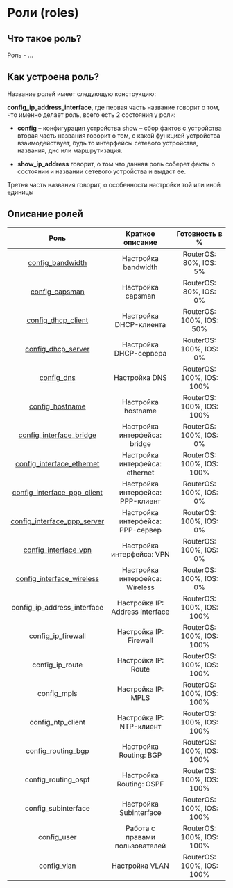 # Роли (roles)

## Что такое роль?

Роль - ...

## Как устроена роль?

Название ролей имеет следующую конструкцию:

**config_ip_address_interface**, где первая часть название говорит о том, что именно делает роль, всего есть 2 состояния у
роли:

* **config** – конфигурация устройства show – сбор фактов с устройства вторая часть названия говорит о том, с какой функцией
устройства взаимодействует, будь то интерфейсы сетевого устройства, названия, днс или маршрутизация. 

* **show_ip_address** говорит, о том что данная роль соберет факты о состоянии и названии сетевого устройства и выдаст ее.

Третья часть названия говорит, о особенности настройки той или иной единицы

## Описание ролей

|             Роль            |         Краткое описание         | Готовность в % |
|:---------------------------:|:--------------------------------:|:----------------:|
|[config_bandwidth](bandwidth)|Настройка bandwidth|RouterOS: 80%, IOS: 5%|
|[config_capsman](capsman)|Настройка capsman|RouterOS: 80%, IOS: 0%|
|[config_dhcp_client](dhcp_client)|Настройка DHCP-клиента|RouterOS: 100%, IOS: 50%|
|[config_dhcp_server](dhcp_server)|Настройка DHCP-сервера|RouterOS: 100%, IOS: 0%|
|[config_dns](dns)|Настройка DNS|RouterOS: 100%, IOS: 100%|
|[config_hostname](hostname)|Настройка hostname|RouterOS: 100%, IOS: 100%|
|[config_interface_bridge](interface_bridge)|Настройка интерфейса: bridge|RouterOS: 100%, IOS: 0%|
|[config_interface_ethernet](interface_ether)|Настройка интерфейса: ethernet|RouterOS: 100%, IOS: 100%|
|[config_interface_ppp_client](interface_pppclient)| Настройка интерфейса: PPP-клиент |RouterOS: 100%, IOS: 0%|
|[config_interface_ppp_server](interface_pppserver)| Настройка интерфейса: PPP-сервер |RouterOS: 100%, IOS: 0%|
|[config_interface_vpn](interface_vpn)| Настройка интерфейса: VPN|RouterOS: 100%, IOS: 0%|
|[config_interface_wireless](interface_wireless)| Настройка интерфейса: Wireless|RouterOS: 100%, IOS: 0%|
|config_ip_address_interface | Настройка IP: Address interface  |RouterOS: 100%, IOS: 100%|
|config_ip_firewall          | Настройка IP: Firewall           |RouterOS: 100%, IOS: 100%|
|config_ip_route             | Настройка IP: Route              |RouterOS: 100%, IOS: 100%|
|config_mpls                 | Настройка IP: MPLS               |RouterOS: 100%, IOS: 100%|
|config_ntp_client           | Настройка IP: NTP-клиент         |RouterOS: 100%, IOS: 100%|
|config_routing_bgp          | Настройка Routing: BGP           |RouterOS: 100%, IOS: 100%|
|config_routing_ospf         | Настройка Routing: OSPF          |RouterOS: 100%, IOS: 100%|
|config_subinterface         | Настройка Subinterface           |RouterOS: 100%, IOS: 100%|
|config_user                 | Работа с правами пользователей   |RouterOS: 100%, IOS: 100%|
|config_vlan                 | Настройка VLAN                   |RouterOS: 100%, IOS: 100%|
